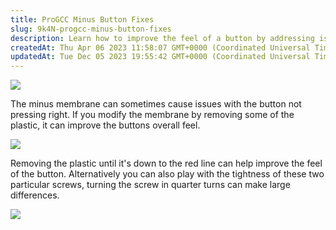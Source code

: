 ```yaml
---
title: ProGCC Minus Button Fixes
slug: 9k4N-progcc-minus-button-fixes
description: Learn how to improve the feel of a button by addressing issues with the minus membrane. This document provides solutions, such as adjusting screws or removing plastic, to enhance the tactile experience. Explore the step-by-step instructions and visual dem
createdAt: Thu Apr 06 2023 11:58:07 GMT+0000 (Coordinated Universal Time)
updatedAt: Tue Dec 05 2023 19:55:42 GMT+0000 (Coordinated Universal Time)
---
```


![](https://archbee.imgix.net/4P0AIthFXfgEtzXqkiUr0/JbB2v64SEZD_Pr6lAatcA_minus-button-membrane-mod.jpg?auto=format&ixlib=react-9.1.1&w=3531&h=1987&dpr=1&q=75)

The minus membrane can sometimes cause issues with the button not pressing right. If you modify the membrane by removing some of the plastic, it can improve the buttons overall feel.&#x20;

![](https://archbee.imgix.net/4P0AIthFXfgEtzXqkiUr0/mCU7uzhQ2BBbuAcAixtnQ_cut-membrane.jpg?auto=format&ixlib=react-9.1.1&w=2717&h=1529&dpr=1&q=75)

Removing the plastic until it's down to the red line can help improve the feel of the button. Alternatively you can also play with the tightness of these two particular screws, turning the screw in quarter turns can make large differences.&#x20;

![](https://i.imgur.com/80qD9dw.jpeg)

